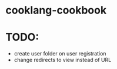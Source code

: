 # cooklang-cookbook

# TODO:
- create user folder on user registration
- change redirects to view instead of URL